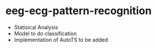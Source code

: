 # eeg-ecg-pattern-recognition

- Statisical Analysis 
- Model to do classification
- Implementation of AutoTS to be added

